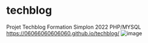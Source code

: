 # techblog
Projet Techblog Formation Simplon 2022 PHP/MYSQL  https://06066060606060.github.io/techblog/
![image](https://user-images.githubusercontent.com/10818228/167295604-e8d9df8e-f0a8-486b-9c54-0d6faaa2331e.png)
